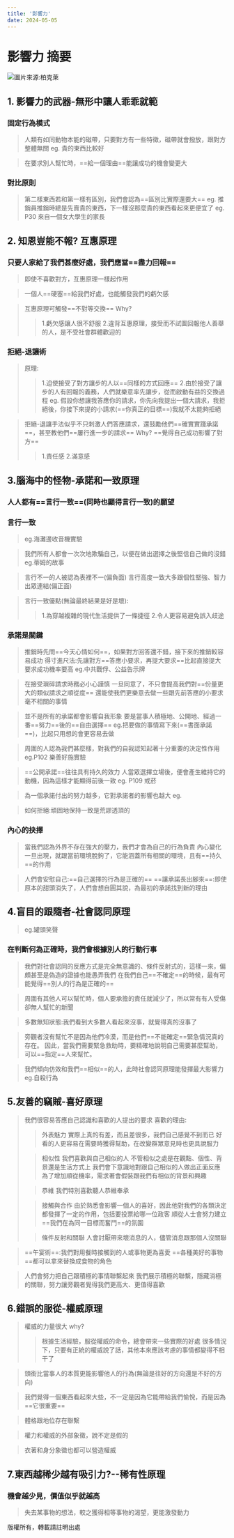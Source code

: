 ```yaml
---
title: '影響力'
date: 2024-05-05
---
```


# 影響力 摘要

![圖片來源:柏克萊](https://i.imgur.com/ww0oBsE.png)



## 1. 影響力的武器-無形中讓人乖乖就範
### 固定行為模式
> 人類有如同動物本能的磁帶，只要對方有一些特徵，磁帶就會撥放，跟對方整體無關
> eg. 貴的東西比較好

> 在要求別人幫忙時，==給一個理由==能讓成功的機會變更大

### 對比原則
>第二樣東西若和第一樣有區別，我們會認為==區別比實際還要大==
>eg. 推銷員推銷時總是先賣貴的東西，下一樣沒那麼貴的東西看起來更便宜了
>eg. P30 來自一個女大學生的家長

## 2. 知恩豈能不報? 互惠原理
### 只要人家給了我們甚麼好處，我們應當==盡力回報==

> 即使不喜歡對方，互惠原理一樣起作用

> 一個人==硬塞==給我們好處，也能觸發我們的虧欠感

>互惠原理可觸發==不對等交換==
>Why?
>>1.虧欠感讓人很不舒服
>>2.違背互惠原理，接受而不試圖回報他人善舉的人，是不受社會群體歡迎的

### 拒絕-退讓術
>原理:
>>1.迫使接受了對方讓步的人以==同樣的方式回應==
>>2.由於接受了讓步的人有回報的義務，人們就樂意率先讓步，從而啟動有益的交換過程
>eg. 假設你想讓我答應你的請求，你先向我提出一個大請求，我拒絕後，你接下來提的小請求(==你真正的目標==)我就不太能夠拒絕

>拒絕-退讓手法似乎不只刺激人們答應請求，還鼓勵他們==確實實踐承諾==，甚至教他們==屢行進一步的請求==
>Why? ==覺得自己成功影響了對方==
>>1.責任感
>>2.滿意感

## 3.腦海中的怪物-承諾和一致原理
### 人人都有==言行一致==(同時也顯得言行一致)的願望

### 言行一致
>eg.海灘邊收音機實驗

>我們所有人都會一次次地欺騙自己，以便在做出選擇之後堅信自己做的沒錯
>eg.蒂姆的故事

>言行不一的人被認為表裡不一(偏負面)
>言行高度一致大多跟個性堅強、智力出眾連結(偏正面)

>言行一致優點(無論最終結果是好是壞):
>>1.為穿越複雜的現代生活提供了一條捷徑
>>2.令人更容易避免誤入歧途

### 承諾是關鍵

>推銷時先問==今天心情如何==，如果對方回答還不錯，接下來的推銷較容易成功
>得寸進尺法:先讓對方==答應小要求，再提大要求==比起直接提大要求成功機率要高
>eg.中共戰俘、公益告示牌

>在接受瑣碎請求時務必小心謹慎
>一旦同意了，不只會提高我們對==份量更大的類似請求之順從度==
>還能使我們更樂意去做一些跟先前答應的小要求毫不相關的事情

>並不是所有的承諾都會影響自我形象
>要是當事人積極地、公開地、經過一番==努力==後的==自由選擇==
>eg.把要做的事情寫下來(==書面承諾==)，比起只用想的會更容易去做

>周圍的人認為我們甚麼樣，對我們的自我認知起著十分重要的決定性作用
>eg.P102 樂善好施實驗

>==公開承諾==往往具有持久的效力
>人當眾選擇立場後，便會產生維持它的動機，因為這樣才能顯得前後一致
>eg. P109 戒菸

>為一個承諾付出的努力越多，它對承諾者的影響也越大
>eg.

>如何拒絕:頑固地保持一致是荒謬透頂的

### 內心的抉擇

>當我們認為外界不存在強大的壓力，我們才會為自己的行為負責
>內心變化一旦出現，就跟當前環境脫鉤了，它能涵蓋所有相關的環境，且有==持久==的作用

>人們會安慰自己:==自己選擇的行為是正確的==
>==讓承諾長出腳來==:即使原本的甜頭消失了，人們會想自圓其說，為最初的承諾找到新的理由

## 4.盲目的跟隨者-社會認同原理

>eg.罐頭笑聲

### 在判斷何為正確時，我們會根據別人的行動行事

>我們對社會認同的反應方式是完全無意識的、條件反射式的，這樣一來，偏頗甚至是偽造的證據也能愚弄我們
>在我們自己==不確定==的時候，最有可能覺得==別人的行為是正確的==

>周圍有其他人可以幫忙時，個人要承擔的責任就減少了，所以常有有人受傷卻無人幫忙的新聞

>多數無知狀態:我們看到大多數人看起來沒事，就覺得真的沒事了

>旁觀者沒有幫忙不是因為他們冷漠，而是他們==不能確定==緊急情況真的存在。
>因此，當我們需要緊急救助時，要精確地說明自己需要甚麼幫助，可以==指定==人來幫忙。

>我們傾向仿效和我們==相似==的人，此時社會認同原理能發揮最大影響力
>eg.自殺行為

## 5.友善的竊賊-喜好原理

>我們很容易答應自己認識和喜歡的人提出的要求
>喜歡的理由:
>>外表魅力
>>實際上真的有差，而且差很多，我們自己感覺不到而已
>>好看的人更容易在需要時獲得幫助，在改變群眾意見時也更具說服力
>
>>相似性
>>我們喜歡與自己相似的人
>>不管相似之處是在觀點、個性、背景還是生活方式上
>>我們會下意識地對跟自己相似的人做出正面反應
>>為了增加順從機率，需求著會假裝跟我們有相似的背景和興趣
>
>>恭維
>>我們特別喜歡聽人恭維奉承
>
>>接觸與合作
>>由於熟悉會影響一個人的喜好，因此他對我們的各類決定都發揮了一定的作用，包括要投票給哪一位政客
>>順從人士會努力建立==我們在為同一目標而奮鬥==的氛圍
>
>>條件反射和關聯
>>人會討厭帶來壞消息的人，儘管消息跟那個人沒關聯

>==午宴術==:我們對用餐時接觸到的人或事物更為喜愛
>==各種美好的事物==都可以拿來替換成食物的角色

>人們會努力把自己跟積極的事情聯繫起來
>我們展示積極的聯繫，隱藏消極的關聯，努力讓旁觀者覺得我們更高大、更值得喜歡

## 6.錯誤的服從-權威原理

>權威的力量很大
>why?
>>根據生活經驗，服從權威的命令，總會帶來一些實際的好處
>>很多情況下，只要有正統的權威說了話，其他本來應該考慮的事情都變得不相干了

>頭銜比當事人的本質更能影響他人的行為(無論是往好的方向還是不好的方向)

>我們覺得一個東西看起來大些，不一定是因為它能帶給我們愉悅，而是因為==它很重要==

>體格跟地位存在聯繫

>權力和權威的外部象徵，說不定是假的

>衣著和身分象徵也都可以營造權威

## 7.東西越稀少越有吸引力?--稀有性原理

### 機會越少見，價值似乎就越高

>失去某事物的想法，較之獲得相等事物的渴望，更能激發動力

版權所有，轉載請註明出處